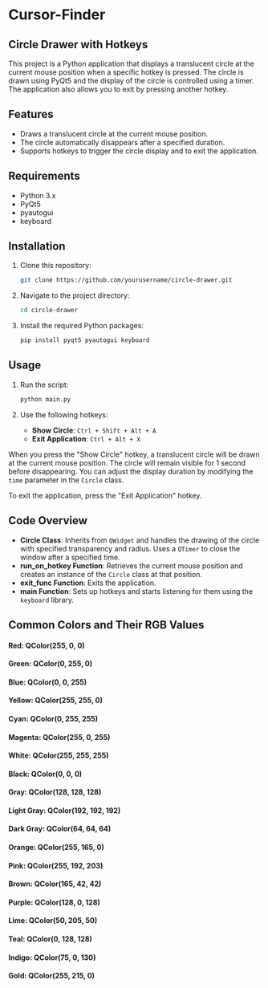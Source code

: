 # Cursor-Finder



## Circle Drawer with Hotkeys

This project is a Python application that displays a translucent circle at the current mouse position when a specific hotkey is pressed. The circle is drawn using PyQt5 and the display of the circle is controlled using a timer. The application also allows you to exit by pressing another hotkey.

## Features

- Draws a translucent circle at the current mouse position.
- The circle automatically disappears after a specified duration.
- Supports hotkeys to trigger the circle display and to exit the application.

## Requirements

- Python 3.x
- PyQt5
- pyautogui
- keyboard

## Installation

1. Clone this repository:

   ```bash
   git clone https://github.com/yourusername/circle-drawer.git
   ```

2. Navigate to the project directory:

   ```bash
   cd circle-drawer
   ```

3. Install the required Python packages:

   ```bash
   pip install pyqt5 pyautogui keyboard
   ```

## Usage

1. Run the script:

   ```bash
   python main.py
   ```

2. Use the following hotkeys:
   - **Show Circle**: `Ctrl + Shift + Alt + A`
   - **Exit Application**: `Ctrl + Alt + X`

When you press the "Show Circle" hotkey, a translucent circle will be drawn at the current mouse position. The circle will remain visible for 1 second before disappearing. You can adjust the display duration by modifying the `time` parameter in the `Circle` class.

To exit the application, press the "Exit Application" hotkey.

## Code Overview

- **Circle Class**: Inherits from `QWidget` and handles the drawing of the circle with specified transparency and radius. Uses a `QTimer` to close the window after a specified time.
- **run_on_hotkey Function**: Retrieves the current mouse position and creates an instance of the `Circle` class at that position.
- **exit_func Function**: Exits the application.
- **main Function**: Sets up hotkeys and starts listening for them using the `keyboard` library.


## Common Colors and Their RGB Values

#### Red: QColor(255, 0, 0)
#### Green: QColor(0, 255, 0)
#### Blue: QColor(0, 0, 255)
#### Yellow: QColor(255, 255, 0)
#### Cyan: QColor(0, 255, 255)
#### Magenta: QColor(255, 0, 255)
#### White: QColor(255, 255, 255)
#### Black: QColor(0, 0, 0)
#### Gray: QColor(128, 128, 128)
#### Light Gray: QColor(192, 192, 192)
#### Dark Gray: QColor(64, 64, 64)
#### Orange: QColor(255, 165, 0)
#### Pink: QColor(255, 192, 203)
#### Brown: QColor(165, 42, 42)
#### Purple: QColor(128, 0, 128)
#### Lime: QColor(50, 205, 50)
#### Teal: QColor(0, 128, 128)
#### Indigo: QColor(75, 0, 130)
#### Gold: QColor(255, 215, 0)

